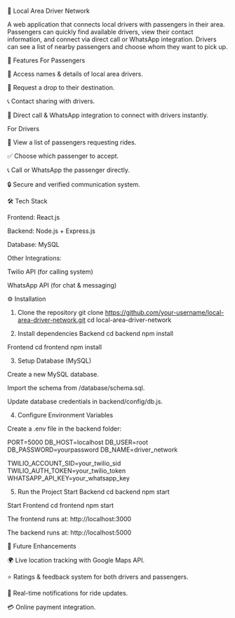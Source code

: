 🚖 Local Area Driver Network

A web application that connects local drivers with passengers in their area.
Passengers can quickly find available drivers, view their contact information, and connect via direct call or WhatsApp integration. Drivers can see a list of nearby passengers and choose whom they want to pick up.

🌟 Features
For Passengers

📍 Access names & details of local area drivers.

🚕 Request a drop to their destination.

📞 Contact sharing with drivers.

📲 Direct call & WhatsApp integration to connect with drivers instantly.

For Drivers

👤 View a list of passengers requesting rides.

✅ Choose which passenger to accept.

📞 Call or WhatsApp the passenger directly.

🔒 Secure and verified communication system.

🛠️ Tech Stack

Frontend: React.js

Backend: Node.js + Express.js

Database: MySQL

Other Integrations:

Twilio API (for calling system)

WhatsApp API (for chat & messaging)

⚙️ Installation
1. Clone the repository
git clone https://github.com/your-username/local-area-driver-network.git
cd local-area-driver-network

2. Install dependencies
Backend
cd backend
npm install

Frontend
cd frontend
npm install

3. Setup Database (MySQL)

Create a new MySQL database.

Import the schema from /database/schema.sql.

Update database credentials in backend/config/db.js.

4. Configure Environment Variables

Create a .env file in the backend folder:

PORT=5000
DB_HOST=localhost
DB_USER=root
DB_PASSWORD=yourpassword
DB_NAME=driver_network

TWILIO_ACCOUNT_SID=your_twilio_sid
TWILIO_AUTH_TOKEN=your_twilio_token
WHATSAPP_API_KEY=your_whatsapp_key

5. Run the Project
Start Backend
cd backend
npm start

Start Frontend
cd frontend
npm start


The frontend runs at: http://localhost:3000

The backend runs at: http://localhost:5000

📌 Future Enhancements

🌍 Live location tracking with Google Maps API.

⭐ Ratings & feedback system for both drivers and passengers.

🔔 Real-time notifications for ride updates.

💳 Online payment integration.
